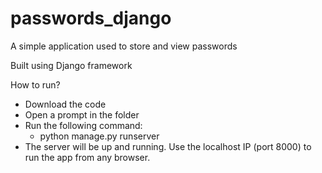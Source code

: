 # passwords_django

A simple application used to store and view passwords

Built using Django framework


How to run?
  - Download the code
  - Open a prompt in the folder
  - Run the following command:
    - python manage.py runserver 
  - The server will be up and running. Use the localhost IP (port 8000) to run the app from any browser.
